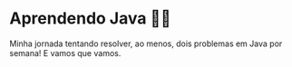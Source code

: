 # Aprendendo Java 📜📜

Minha jornada tentando resolver, ao menos, dois problemas em Java por semana! E vamos que vamos.
